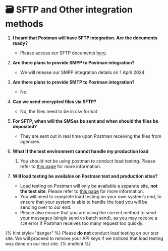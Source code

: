 # 🗃️ SFTP and Other integration methods

1.  **I heard that Postman will have SFTP integration. Are the documents ready?**

    * Please access our SFTP documents [here](https://api-docs.postman.gov.sg/sftp/sftp-integration).


2.  **Are there plans to provide SMPP to Postman integration?**

    * We will release our SMPP integration details on 1 April 2024


3.  **Are there plans to provide SMTP to Postman integration?**

    * No.&#x20;


4. **Can we send encrypted files via SFTP?**
   * No, the files need to be in csv format
5.  **For SFTP, when will the SMSes be sent and when should the files be deposited?**

    * They are sent out in real time upon Postman receiving the files from agencies.


6.  **What if the test environment cannot handle my production load**

    1. You should not be using postman to conduct load testing. Please refer to [this page](../postman-v2-api-docs/about-postman-v2/postman-v2-slas.md#id-4.-whats-the-sms-throughput-rate) for more information.


7. **Will load testing be available on Postman test and production sites?**
   * Load testing on Postman will only be available a separate site, **not the test site**. Please refer to [this page](../postman-v2-api-docs/about-postman-v2/postman-v2-slas.md#id-4.-whats-the-sms-throughput-rate) for more information.
   * You will need to complete load testing on your own system’s end, to ensure that your system is able to handle the load you will be sending over to our end.
   * Please also ensure that you are using the correct method to send your messages (single send vs batch send), as you may receive a `429` error if Postman receives too many request too quickly.

{% hint style="danger" %}
Please **do not** conduct load testing on our test site. We will proceed to remove your API keys if we noticed that load testing was done on our test site.
{% endhint %}
